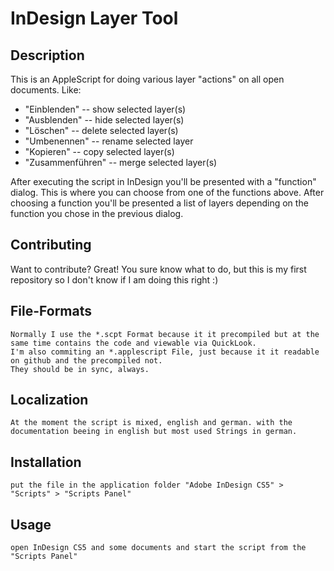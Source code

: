 InDesign Layer Tool
=============

Description
-------


This is an AppleScript for doing various layer "actions" on all open documents. Like:

* "Einblenden" -- show selected layer(s)
* "Ausblenden" -- hide selected layer(s)
* "Löschen" -- delete selected layer(s)
* "Umbenennen" -- rename selected layer
* "Kopieren" -- copy selected layer(s)
* "Zusammenführen" -- merge selected layer(s)

After executing the script in InDesign you'll be presented with a "function" dialog.
This is where you can choose from one of the functions above.
After choosing a function you'll be presented a list of layers depending on the function you chose in the previous dialog.



Contributing
------------

Want to contribute? Great! You sure know what to do, but this is my first repository so I don't know if I am doing this right :)

File-Formats
-----------
    Normally I use the *.scpt Format because it it precompiled but at the same time contains the code and viewable via QuickLook. 
    I'm also commiting an *.applescript File, just because it it readable on github and the precompiled not.
    They should be in sync, always.
    
Localization
-----------
    At the moment the script is mixed, english and german. with the documentation beeing in english but most used Strings in german.

Installation
-----------

    put the file in the application folder "Adobe InDesign CS5" > "Scripts" > "Scripts Panel"


Usage
-----

    open InDesign CS5 and some documents and start the script from the "Scripts Panel"
